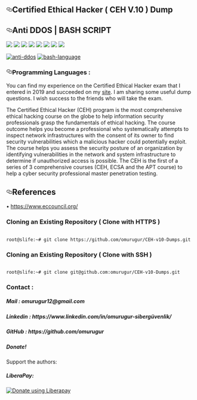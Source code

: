<div class="Box-body">
        <article class="markdown-body entry-content p-5" itemprop="text"><h1><a id="user-content-birdwatcher" class="anchor" aria-hidden="true" href="#CEH-v10-Dumps"><svg class="octicon octicon-link" viewBox="0 0 16 16" version="1.1" width="16" height="16" aria-hidden="true"><path fill-rule="evenodd" d="M4 9h1v1H4c-1.5 0-3-1.69-3-3.5S2.55 3 4 3h4c1.45 0 3 1.69 3 3.5 0 1.41-.91 2.72-2 3.25V8.59c.58-.45 1-1.27 1-2.09C10 5.22 8.98 4 8 4H4c-.98 0-2 1.22-2 2.5S3 9 4 9zm9-3h-1v1h1c1 0 2 1.22 2 2.5S13.98 12 13 12H9c-.98 0-2-1.22-2-2.5 0-.83.42-1.64 1-2.09V6.25c-1.09.53-2 1.84-2 3.25C6 11.31 7.55 13 9 13h4c1.45 0 3-1.69 3-3.5S14.5 6 13 6z"></path></svg></a>Certified Ethical Hacker ( CEH V.10 ) Dump</h1>
<p>
        
 
 
 <div class="Box-body">
        <article class="markdown-body entry-content p-5" itemprop="text"><h2><a id="user-content-anti-ddos--bash-script" class="anchor" aria-hidden="true" href="#anti-ddos--bash-script"><svg class="octicon octicon-link" viewBox="0 0 16 16" version="1.1" width="16" height="16" aria-hidden="true"><path fill-rule="evenodd" d="M4 9h1v1H4c-1.5 0-3-1.69-3-3.5S2.55 3 4 3h4c1.45 0 3 1.69 3 3.5 0 1.41-.91 2.72-2 3.25V8.59c.58-.45 1-1.27 1-2.09C10 5.22 8.98 4 8 4H4c-.98 0-2 1.22-2 2.5S3 9 4 9zm9-3h-1v1h1c1 0 2 1.22 2 2.5S13.98 12 13 12H9c-.98 0-2-1.22-2-2.5 0-.83.42-1.64 1-2.09V6.25c-1.09.53-2 1.84-2 3.25C6 11.31 7.55 13 9 13h4c1.45 0 3-1.69 3-3.5S14.5 6 13 6z"></path></svg></a>Anti DDOS | BASH SCRIPT</h2>
<p><a target="_blank" rel="noopener noreferrer" href="https://camo.githubusercontent.com/13c4e50d88df7178ae1882a203ed57b641674f94/68747470733a2f2f63646e2e7261776769742e636f6d2f73696e647265736f726875732f617765736f6d652f643733303566333864323966656437386661383536353265336136336531353464643865383832392f6d656469612f62616467652e737667"><img src="https://camo.githubusercontent.com/13c4e50d88df7178ae1882a203ed57b641674f94/68747470733a2f2f63646e2e7261776769742e636f6d2f73696e647265736f726875732f617765736f6d652f643733303566333864323966656437386661383536353265336136336531353464643865383832392f6d656469612f62616467652e737667" data-canonical-src="https://cdn.rawgit.com/sindresorhus/awesome/d7305f38d29fed78fa85652e3a63e154dd8e8829/media/badge.svg" style="max-width:100%;"></a> <a target="_blank" rel="noopener noreferrer" href="https://camo.githubusercontent.com/b93dcbb2a2ac20dcae7cefe51f5233eec2b6baeb/68747470733a2f2f696d672e736869656c64732e696f2f6769746875622f73746172732f616e74692d64646f732f416e74692d44444f533f7374796c653d736f6369616c"><img src="https://camo.githubusercontent.com/b93dcbb2a2ac20dcae7cefe51f5233eec2b6baeb/68747470733a2f2f696d672e736869656c64732e696f2f6769746875622f73746172732f616e74692d64646f732f416e74692d44444f533f7374796c653d736f6369616c" data-canonical-src="https://img.shields.io/github/stars/anti-ddos/Anti-DDOS?style=social" style="max-width:100%;"></a> <a target="_blank" rel="noopener noreferrer" href="https://camo.githubusercontent.com/a6b3fe94083dc2d50f623dc959f9fbf6de75b659/68747470733a2f2f696d672e736869656c64732e696f2f6769746875622f666f726b732f616e74692d64646f732f416e74692d44444f533f7374796c653d736f6369616c"><img src="https://camo.githubusercontent.com/a6b3fe94083dc2d50f623dc959f9fbf6de75b659/68747470733a2f2f696d672e736869656c64732e696f2f6769746875622f666f726b732f616e74692d64646f732f416e74692d44444f533f7374796c653d736f6369616c" data-canonical-src="https://img.shields.io/github/forks/anti-ddos/Anti-DDOS?style=social" style="max-width:100%;"></a> <a target="_blank" rel="noopener noreferrer" href="https://camo.githubusercontent.com/dce6eb6269c91ae218bcb224bcbd1bebbc2880da/68747470733a2f2f696d672e736869656c64732e696f2f6769746875622f7265706f2d73697a652f616e74692d64646f732f416e74692d44444f53"><img src="https://camo.githubusercontent.com/dce6eb6269c91ae218bcb224bcbd1bebbc2880da/68747470733a2f2f696d672e736869656c64732e696f2f6769746875622f7265706f2d73697a652f616e74692d64646f732f416e74692d44444f53" data-canonical-src="https://img.shields.io/github/repo-size/anti-ddos/Anti-DDOS" style="max-width:100%;"></a> <a target="_blank" rel="noopener noreferrer" href="https://camo.githubusercontent.com/5d454a1a25b3f3d16a6a6301933cf1d1471704da/68747470733a2f2f696d672e736869656c64732e696f2f6769746875622f6c6963656e73652f616e74692d64646f732f416e74692d44444f53"><img src="https://camo.githubusercontent.com/5d454a1a25b3f3d16a6a6301933cf1d1471704da/68747470733a2f2f696d672e736869656c64732e696f2f6769746875622f6c6963656e73652f616e74692d64646f732f416e74692d44444f53" data-canonical-src="https://img.shields.io/github/license/anti-ddos/Anti-DDOS" style="max-width:100%;"></a> <a target="_blank" rel="noopener noreferrer" href="https://camo.githubusercontent.com/700ad4eba7e6b1eb34233857203c868101503287/68747470733a2f2f696d672e736869656c64732e696f2f6769746875622f6973737565732f64657461696c2f617574686f722f616e74692d64646f732f416e74692d44444f532f31"><img src="https://camo.githubusercontent.com/700ad4eba7e6b1eb34233857203c868101503287/68747470733a2f2f696d672e736869656c64732e696f2f6769746875622f6973737565732f64657461696c2f617574686f722f616e74692d64646f732f416e74692d44444f532f31" data-canonical-src="https://img.shields.io/github/issues/detail/author/anti-ddos/Anti-DDOS/1" style="max-width:100%;"></a> <a target="_blank" rel="noopener noreferrer" href="https://camo.githubusercontent.com/a79e98752947d2948cd27d79f6e9a7439f596ea5/68747470733a2f2f696d672e736869656c64732e696f2f62616467652f706c6174666f726d2d6c696e75782d737563636573732e737667"><img src="https://camo.githubusercontent.com/a79e98752947d2948cd27d79f6e9a7439f596ea5/68747470733a2f2f696d672e736869656c64732e696f2f62616467652f706c6174666f726d2d6c696e75782d737563636573732e737667" data-canonical-src="https://img.shields.io/badge/platform-linux-success.svg" style="max-width:100%;"></a> <a target="_blank" rel="noopener noreferrer" href="https://camo.githubusercontent.com/838e30f086969bf3b7584f2120681016ef30e90a/68747470733a2f2f696d672e736869656c64732e696f2f62616467652f76657273696f6e2d322e332d79656c6c6f77"><img src="https://camo.githubusercontent.com/838e30f086969bf3b7584f2120681016ef30e90a/68747470733a2f2f696d672e736869656c64732e696f2f62616467652f76657273696f6e2d322e332d79656c6c6f77" data-canonical-src="https://img.shields.io/badge/version-2.3-yellow" style="max-width:100%;"></a></p>
<p><a target="_blank" rel="noopener noreferrer" href="https://user-images.githubusercontent.com/15425071/34910181-caa9f41c-f8c0-11e7-9ec5-6d43adfeb4bd.png"><img src="https://user-images.githubusercontent.com/15425071/34910181-caa9f41c-f8c0-11e7-9ec5-6d43adfeb4bd.png" alt="anti-ddos" style="max-width:100%;"></a> <a target="_blank" rel="noopener noreferrer" href="https://user-images.githubusercontent.com/15425071/34910256-37569a6a-f8c2-11e7-81d8-42dec07d4ef8.png"><img src="https://user-images.githubusercontent.com/15425071/34910256-37569a6a-f8c2-11e7-81d8-42dec07d4ef8.png" alt="bash-language" style="max-width:100%;"></a></p>
<h3><a id="user-content-programming-languages-" class="anchor" aria-hidden="true" href="#programming-languages-"><svg class="octicon octicon-link" viewBox="0 0 16 16" version="1.1" width="16" height="16" aria-hidden="true"><path fill-rule="evenodd" d="M4 9h1v1H4c-1.5 0-3-1.69-3-3.5S2.55 3 4 3h4c1.45 0 3 1.69 3 3.5 0 1.41-.91 2.72-2 3.25V8.59c.58-.45 1-1.27 1-2.09C10 5.22 8.98 4 8 4H4c-.98 0-2 1.22-2 2.5S3 9 4 9zm9-3h-1v1h1c1 0 2 1.22 2 2.5S13.98 12 13 12H9c-.98 0-2-1.22-2-2.5 0-.83.42-1.64 1-2.09V6.25c-1.09.53-2 1.84-2 3.25C6 11.31 7.55 13 9 13h4c1.45 0 3-1.69 3-3.5S14.5 6 13 6z"></path></svg></a>Programming Languages :</h3>
 
    
 
 
 
 
 
You can find my experience on the Certified Ethical Hacker exam that I entered in 2019 and succeeded on my <a href="https://www.justsecnow.com/ceh-nedir-ceh-nasil-alinir-certified-ethical-hacker/">site</a>. I am sharing some useful dump questions. I wish success to the friends who will take the exam.

The Certified Ethical Hacker (CEH) program is the most comprehensive ethical hacking course on the globe to help information security professionals grasp the fundamentals of ethical hacking. The course outcome helps you become a professional who systematically attempts to inspect network infrastructures with the consent of its owner to find security vulnerabilities which a malicious hacker could potentially exploit. The course helps you assess the security posture of an organization by identifying vulnerabilities in the network and system infrastructure to determine if unauthorized access is possible. The CEH is the first of a series of 3 comprehensive courses (CEH, ECSA and the APT course) to help a cyber security professional master penetration testing.

<h2><a id="user-content-configuration" class="anchor" aria-hidden="true" href="#References"><svg class="octicon octicon-link" viewBox="0 0 16 16" version="1.1" width="16" height="16" aria-hidden="true"><path fill-rule="evenodd" d="M4 9h1v1H4c-1.5 0-3-1.69-3-3.5S2.55 3 4 3h4c1.45 0 3 1.69 3 3.5 0 1.41-.91 2.72-2 3.25V8.59c.58-.45 1-1.27 1-2.09C10 5.22 8.98 4 8 4H4c-.98 0-2 1.22-2 2.5S3 9 4 9zm9-3h-1v1h1c1 0 2 1.22 2 2.5S13.98 12 13 12H9c-.98 0-2-1.22-2-2.5 0-.83.42-1.64 1-2.09V6.25c-1.09.53-2 1.84-2 3.25C6 11.31 7.55 13 9 13h4c1.45 0 3-1.69 3-3.5S14.5 6 13 6z"></path></svg></a>References</h2>

•	https://www.eccouncil.org/
</p>




<h3>Cloning an Existing Repository ( Clone with HTTPS )</h3>
<pre><code>
root@slife:~# git clone https://github.com/omurugur/CEH-v10-Dumps.git
</code></pre>
<h3>Cloning an Existing Repository ( Clone with SSH )</h3>
<pre><code>
root@slife:~# git clone git@github.com:omurugur/CEH-v10-Dumps.git
</code></pre>

<h3>Contact :</h3>

<h5>Mail : omurugur12@gmail.com </h5>

<h5>Linkedin  : https://www.linkedin.com/in/omurugur-sibergüvenlik/ </h5>

<h5>GitHub  : https://github.com/omurugur </h5>

<h5>Donate!</h5>
</p>
Support the authors:


<h5>LiberaPay:</h5>

<noscript><a href="https://liberapay.com/slife/donate"><img alt="Donate using Liberapay" src="https://liberapay.com/assets/widgets/donate.svg"></a></noscript>
